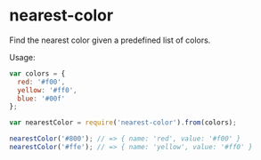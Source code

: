 # nearest-color

Find the nearest color given a predefined list of colors.

Usage:

```javascript
var colors = {
  red: '#f00',
  yellow: '#ff0',
  blue: '#00f'
};

var nearestColor = require('nearest-color').from(colors);

nearestColor('#800'); // => { name: 'red', value: '#f00' }
nearestColor('#ffe'); // => { name: 'yellow', value: '#ff0' }
```

